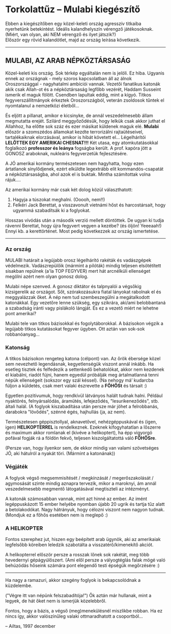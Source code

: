 # Torkolattűz – Mulabi kiegészítő

Ebben a kiegészítőben egy közel-keleti ország agresszív titkaiba nyerhetünk betekintést. Ideális kalandhelyszín vérengző játékosoknak. (Miért, van olyan, aki NEM vérengző és ilyet játszik?)  
Először egy rövid kalandötlet, majd az ország leírása következik.

---

## MULABI, AZ ARAB NÉPKÖZTÁRSASÁG

Közel-keleti kis ország. Sok térkép egyáltalán nem is jelöli. Ez hiba. Ugyanis ennek az országnak - mely szoros kapcsolatban áll az álnok Oroszországgal - nagyhatalmi ambíciói vannak. Vezetői fanatikus katonák akik csak Allah-ot és a népköztársaság legfőbb vezérét, Haddam Susseint ismerik el maguk fölött. Csendben lapultak eddig, mint a kígyó. Titkos fegyverszállítmányok érkeztek Oroszországból, veterán zsoldosok tűntek el nyomtalanul a nemzetközi életből...

És eljött a pillanat, amikor e kicsinyke, de annál veszedelmesebb állam megmutatta erejét. Szilárd meggyőződésük, hogy lelkük csak akkor juthat el Allahhoz, ha előtte sok száz és ezer másikat küldenek maguk elé. **Mulabi** először a szomszédos államokat kezdte terrorizálni rajtaütéseivel, tartalékaiknak elorzásával, amikor is hibát követett el... Légelhárítói **LELŐTTEK EGY AMERIKAI CHESNAT!!!** Két utasa, egy atomkutatásokkal foglalkozó **professzor és leánya** fogságba került. A prof. kapóra jött a GONOSZ araboknak, nukleáris fegyverzetük fejlesztésére.

A JÓ amerikai kormány természetesen nem hagyhatta, hogy ezen ártatlanok sínylődjenek, ezért elküldte legextrább elit kommandós-csapatát a népköztársaságba, ahol azok el is buktak. Mintha számítottak volna rájuk....

Az amerikai kormány már csak két dolog közül választhatott:  
1. Hagyja a túszokat meghalni. (Ooooh, nem!!)  
2. Felkéri Jack Berettat, a visszavonult vietnámi hőst és harcostársait, hogy ugyammá szabadítsák ki a foglyokat.

Hosszas vívódás után a második verzió mellett döntöttek. De ugyan ki tudja rávenni Berettat, hogy újra fegyvert vegyen a kezébe? (és öljön! Yeeeaah!) Ennyi kb. a kerettörténet. Most pedig következzek az ország ismertetése.

---

### Az ország

MULABI határait a legújabb orosz légelhárító rakéták és vadászgépek védelmezik. Vadászrepülőik (mármint a pilóták) mindig teljesen elsötétített sisakban repülnek (a'la TOP FEGYVER) mert hát arcnélküli ellenséget megölni azért nem olyan gonosz dolog.

Mulabi népe szenved. A gonosz diktátor és talpnyalói a végsőkig kizsigerelik az országot. Sőt, szórakozásukra fiatal lányokat rabolnak el és meggyalázzak őket. A nép nem tud szembeszegülni a megátalkodott katonákkal. Egy vezetőre lenne szükség, egy szikrára, aki/ami belobbantaná a szabadság iránti vagy pislákoló lángját. És ez a vezető miért ne lehetne pont amerikai?

Mulabi tele van titkos bázisokkal és fogolytáborokkal. A bázisokon végzik a legújabb titkos kutatásokat fegyver ügyben. Ott aztán van sok-sok robbanóanyag...

### Katonság

A titkos bázisokon rengeteg katona (célpont) van. Az őrök ébersége közel sem nevezhető legendásnak, kegyetlenségük viszont annál inkább. Ha esetleg tisztek és felfedezik a settenkedő behatolókat, akkor nem kezdenek el kiabálni, riadót fújni, hanem egyedül próbálják meg ártalmatlanná tenni népük ellenségeit (sokszor egy szál késsel). (Na nehogy má’ kudarcba fúljon a küldetés, csak mert valaki észrevette a **FŐHŐSt** és társait :)

Egyetlen pozitívumuk, hogy rendkívül látványos halált tudnak halni. Például nyaktörés, felnyársalódás, áramütés, lefejeződés, "lesurikeneződés", stb. általi halál. (A foglyok kiszabadítása után persze már jöhet a felrobbanás, darabokra "lövődés", szénné égés, hajhullás (ja, az nem).

Természetesen géppisztollyal, aknavetővel, nehézgéppuskával és (igen, igen) **HELIKOPTERREL** is rendelkeznek. Ezeknek kifogyhatatlan a lőszerre és maximum akkor romlanak el (kivéve a helikoptert), ha épp vigyorgó pofával fogják rá a földön fekvő, teljesen kiszolgáltatottá váló **FŐHŐSre**.

(Persze van, hogy ilyenkor sem, de ekkor mindig van valami szövetséges JÓ, aki hátulról a nyakát töri. (Mármint a katonának))

### Végjáték

A foglyok végső megsemmisítését / megkínzását / megerőszakolását / agymosását szinte mindig aznapra tervezik, mikor a maroknyi, ám annál veszedelmesebb megmentő látogatásával megtiszteli az intézményt.  

A katonák számosabban vannak, mint azt hinné az ember. Az imént legéppuskázott 15 ember helyébe nyomban újabb 20 ugrik és tartja tűz alatt a betolakodókat. Nagy hátrányuk, hogy célozni viszont nem nagyon tudnak. (Mondjuk ez a főhős esetében nem is meglepő :)

### A HELIKOPTER

Fontos szerephez jut, hiszen egy beépített arab ügynök, aki az amerikaiak legfelsőbb köreiben leledzik szabotálta a visszatérő/kimenekítő akciót.

A helikopterrel először persze a rosszak lőnek sok rakétát, meg több hevedernyi gépágyúlőszert. (Ami elől persze a vályogtéglás falak mögé való behúzódás hőseink számára pont elegendő testi épségük megőrzésére :)

---

Ha nagy a ramazuri, akkor szegény foglyok is bekapcsolódnak a küzdelembe.

("Végre itt van népünk felszabadítója!") Ők aztán már hullanak, mint a legyek, de hát őket nem is ismerjük közelebbről.

Fontos, hogy a bázis, a végső (meg)menekülésnél miszlikbe robban. Ha ez nincs így, akkor valószínűleg valaki ottmaradhatott a csoportból...
 
– Ailtas, 1997 december